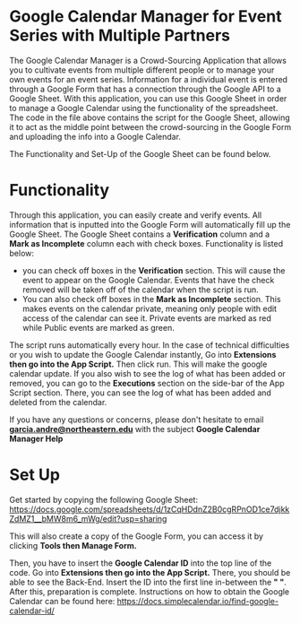 # Google Calendar Manager for Event Series with Multiple Partners
The Google Calendar Manager is a Crowd-Sourcing Application that allows you to cultivate events from multiple different people or to manage your own events for an event series. Information for a individual event is entered through a Google Form that has a connection through the Google API to a Google Sheet. With this application, you can use this Google Sheet in order to manage a Google Calendar using the functionality of the spreadsheet. The code in the file above contains the script for the Google Sheet, allowing it to act as the middle point between the crowd-sourcing in the Google Form and uploading the info into a Google Calendar.

The Functionality and Set-Up of the Google Sheet can be found below.

# Functionality
Through this application, you can easily create and verify events. All information that is inputted into the Google Form will automatically fill up the Google Sheet. The Google Sheet contains a **Verification** column and a **Mark as Incomplete** column each with check boxes. Functionality is listed below:

- you can check off boxes in the **Verification** section. This will cause the event to appear on the Google Calendar. Events that have the check removed will be taken off of the calendar when the script is run.
- You can also check off boxes in the **Mark as Incomplete** section. This makes events on the calendar private, meaning only people with edit access of the calendar can see it. Private events are marked as red while Public events are marked as green.

The script runs automatically every hour. In the case of technical difficulties or you wish to update the Google Calendar instantly, Go into **Extensions then go into the App Script.** Then click run. This will make the google calendar update. If you also wish to see the log of what has been added or removed, you can go to the **Executions** section on the side-bar of the App Script section. There, you can see the log of what has been added and deleted from the calendar.

If you have any questions or concerns, please don't hesitate to email **garcia.andre@northeastern.edu** with the subject **Google Calendar Manager Help**

# Set Up
Get started by copying the following Google Sheet: https://docs.google.com/spreadsheets/d/1zCqHDdnZ2B0cgRPnOD1ce7djkkZdMZ1__bMW8m6_mWg/edit?usp=sharing

This will also create a copy of the Google Form, you can access it by clicking **Tools then Manage Form.**

Then, you have to insert the **Google Calendar ID** into the top line of the code. Go into **Extensions then go into the App Script.** There, you should be able to see the Back-End. Insert the ID into the first line in-between the **" "**. After this, preparation is complete.
Instructions on how to obtain the Google Calendar can be found here: https://docs.simplecalendar.io/find-google-calendar-id/


